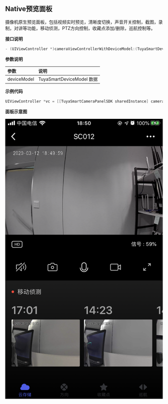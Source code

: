 ## Native预览面板

摄像机原生预览面板，包括视频实时预览，清晰度切换，声音开关控制，截图，录制，对讲等功能，移动侦测，PTZ方向控制，收藏点添加/删除，巡航控制等。

**接口说明**

```objective-c
- (UIViewController *)cameraViewControllerWithDeviceModel:(TuyaSmartDeviceModel *)deviceModel;
```

**参数说明**

| 参数        | 说明                      |
| :---------- | :------------------------ |
| deviceModel | TuyaSmartDeviceModel 数据 |

**示例代码**

```objective-c
UIViewController *vc = [[TuyaSmartCameraPanelSDK sharedInstance] cameraViewControllerWithDeviceModel:deviceModel]
```

**面板示意图**

![面板示意图](./images/camera_panel_native_preview.PNG)